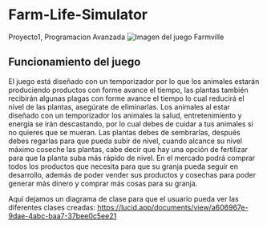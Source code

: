 # Farm-Life-Simulator
 Proyecto1, Programacion Avanzada
![Imagen del juego Farmville](https://play-lh.googleusercontent.com/fOCRdyEqpspMBxvjbrZy_EdYFFYnO7K-01_DOzcH72cQBx1kjkb3OK2V7LOkmGiPQkRB=w526-h296-rw)

## Funcionamiento del juego
El juego está diseñado con un temporizador por lo que los animales estarán produciendo productos con forme avance el tiempo, las plantas también recibirán algunas plagas con forme avance el tiempo lo cual reducirá el nivel de las plantas, asegúrate de eliminarlas.
Los animales al estar diseñado con un temporizador los animales la salud, entretenimiento y energía se irán descastando, por lo cual debes de cuidar a tus animales si no quieres que se mueran.
Las plantas debes de sembrarlas, después debes regarlas para que pueda subir de nivel, cuando alcance su nivel máximo coseche las plantas, cabe decir que hay una opción de fertilizar para que la planta suba más rápido de nivel.
En el mercado podrá comprar todos los productos que necesita para que su granja pueda seguir en desarrollo, además de poder vender sus productos y cosechas para poder generar más dinero y comprar más cosas para su granja.



Aqui dejamos un diagrama de clase para que el usuario pueda ver las diferentes clases creadas:
https://lucid.app/documents/view/a606967e-9dae-4abc-baa7-37bee0c5ee21

